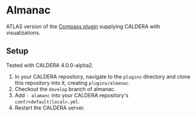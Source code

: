 # Almanac

ATLAS version of the [Compass plugin](https://github.com/mitre/compass) supplying CALDERA with visualizations.

## Setup

Tested with CALDERA 4.0.0-alpha2.

1. In your CALDERA repository, navigate to the `plugins` directory and clone this repository into it, creating `plugins/almanac`.
2. Checkout the `develop` branch of almanac.
3.  Add `- alamanc` into your CALDERA repository's `conf/<default|local>.yml`.
4. Restart the CALDERA server.
